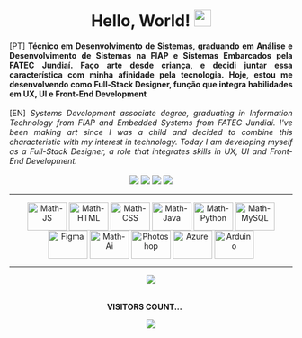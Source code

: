 <div align="center">
  <h1>Hello, World! <img src="https://raw.githubusercontent.com/kaueMarques/kaueMarques/master/hi.gif" height="30px" width="30"> </h1>
</div>

<div align="justify">[PT]<strong> Técnico em Desenvolvimento de Sistemas, graduando em Análise e Desenvolvimento de Sistemas na FIAP e Sistemas Embarcados pela FATEC Jundiaí. Faço arte desde criança, e decidi juntar essa característica com minha afinidade pela tecnologia. Hoje, estou me desenvolvendo como Full-Stack Designer, função que integra habilidades em UX, UI e Front-End Development </strong>
<br><br>
[EN]<em> Systems Development associate degree, graduating in Information Technology from FIAP and Embedded Systems from FATEC Jundiaí. I've been making art since I was a child and decided to combine this characteristic with my interest in technology. Today I am developing myself as a Full-Stack Designer, a role that integrates skills in UX, UI and Front-End Development.</em></div>

<br>

<div align="center"> 
  <a href = "mailto:contato@matheusari.com"><img src="https://img.shields.io/badge/-Gmail-%23333?style=for-the-badge&logo=gmail&logoColor=white" target="_blank"></a>
  <a href="https://www.linkedin.com/in/matheusari" target="_blank"><img src="https://img.shields.io/badge/-LinkedIn-%230077B5?style=for-the-badge&logo=linkedin&logoColor=white" target="_blank"></a> 
  <a href="https://www.behance.net/matheusari" target="_blank"><img src="https://img.shields.io/badge/-Behance-blue?style=for-the-badge&logo=behance&logoColor=white" target="_blank"></a>
    <a href="https://wa.me/5511975420249" target="_blank"><img src="https://img.shields.io/badge/WhatsApp-25D366.svg?style=for-the-badge&logo=WhatsApp&logoColor=white" target="_blank"></a>
</div>

-----------------------------------------------------------------------------------------------------------------------------------------------------------

<div align="center" valign="top">
  <img align="center" alt="Math-JS" height="50" width="70" src="https://cdn.jsdelivr.net/gh/devicons/devicon/icons/javascript/javascript-original.svg">
   <img align="center" alt="Math-HTML" height="50" width="70" src="https://cdn.jsdelivr.net/gh/devicons/devicon/icons/html5/html5-original.svg">
  <img align="center" alt="Math-CSS" height="50" width="70" src="https://cdn.jsdelivr.net/gh/devicons/devicon/icons/css3/css3-original.svg">
  <img align="center" alt="Math-Java" height="50" width="70" src="https://cdn.jsdelivr.net/gh/devicons/devicon/icons/java/java-original-wordmark.svg">
    <img align="center" alt="Math-Python" height="50" width="70" src="https://cdn.jsdelivr.net/gh/devicons/devicon/icons/python/python-original.svg">
  <img align="center" alt="Math-MySQL" height="50" width="70" src="https://cdn.jsdelivr.net/gh/devicons/devicon/icons/mysql/mysql-original-wordmark.svg">
  <img align="center" alt="Figma" height="50" width="70" src="https://cdn.jsdelivr.net/gh/devicons/devicon@latest/icons/figma/figma-original.svg">
    <img align="center" alt="Math-Ai" height="50" width="70" src="https://cdn.jsdelivr.net/gh/devicons/devicon/icons/illustrator/illustrator-plain.svg">
  <img align="center" alt="Photoshop" height="50" width="70" src="https://cdn.jsdelivr.net/gh/devicons/devicon@latest/icons/photoshop/photoshop-original.svg">
    <img align="center" alt="Azure" height="50" width="70" src="https://cdn.jsdelivr.net/gh/devicons/devicon/icons/azure/azure-original.svg">
    <img align="center" alt="Arduino" height="50" width="70" src="https://cdn.jsdelivr.net/gh/devicons/devicon/icons/arduino/arduino-original-wordmark.svg">
</div>

---------------------------------------------------------------------------------------------------------------------------------------------------------

<div align="center">
   <img src="https://user-images.githubusercontent.com/114448911/215529826-1dfa0817-1e27-4459-9dbd-126f36bbfdff.gif">
</div>
<div align="center">
  <br><p align="centre"><b>VISITORS COUNT... <img src="https://user-images.githubusercontent.com/114448911/215560210-32d77ec3-981a-4bc2-b93c-4e4920c13352.gif" height="15px" width="20"></b></p>  
  <p align="center"><img align="center" src="https://profile-counter.glitch.me/{matheusari}/count.svg" /></p> 
  <br>
</div>
